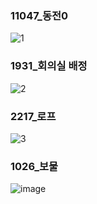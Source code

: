 ### 11047_동전0
![1](https://user-images.githubusercontent.com/54586491/196951019-753cdbbc-259a-48b2-836a-942c4622bb21.PNG)

### 1931_회의실 배정
![2](https://user-images.githubusercontent.com/54586491/196951025-2c46c657-0f50-4730-9729-b2e620840796.PNG)

### 2217_로프
![3](https://user-images.githubusercontent.com/54586491/196951029-678181a7-d992-48c9-a241-2b58b80ab5ff.PNG)

### 1026_보물
![image](https://user-images.githubusercontent.com/54586491/197348072-96c9fe5b-139c-4556-9d7d-dd009b9f97c2.png)